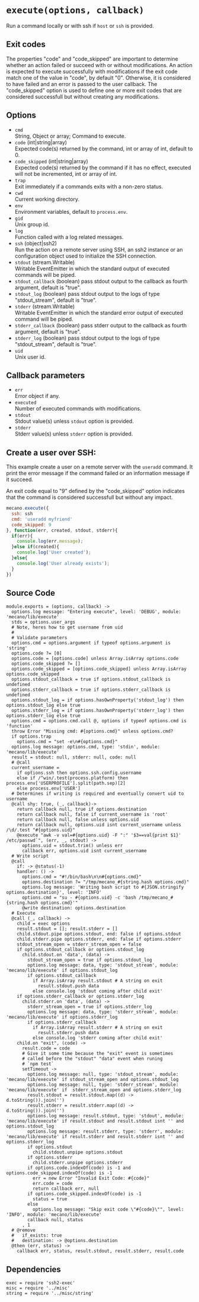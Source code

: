 
# `execute(options, callback)`

Run a command locally or with ssh if `host` or `ssh` is provided.

## Exit codes

The properties "code" and "code_skipped" are important to determine whether an
action failed or succeed with or without modifications. An action is expected to
execute successfully with modifications if the exit code match one of the value
in "code", by default "0". Otherwise, it is considered to have failed and an
error is passed to the user callback. The "code_skipped" option is used to
define one or more exit codes that are considered successfull but without
creating any modifications.

## Options

*   `cmd`   
    String, Object or array; Command to execute.   
*   `code` (int|string|array)   
    Expected code(s) returned by the command, int or array of int, default to 0.   
*   `code_skipped` (int|string|array)   
    Expected code(s) returned by the command if it has no effect, executed will
    not be incremented, int or array of int.   
*   `trap`   
    Exit immediately  if a commands exits with a non-zero status.   
*   `cwd`   
    Current working directory.   
*   `env`   
    Environment variables, default to `process.env`.   
*   `gid`   
    Unix group id.   
*   `log`   
    Function called with a log related messages.   
*   `ssh` (object|ssh2)   
    Run the action on a remote server using SSH, an ssh2 instance or an
    configuration object used to initialize the SSH connection.   
*   `stdout` (stream.Writable)   
    Writable EventEmitter in which the standard output of executed commands will
    be piped.   
*   `stdout_callback` (boolean)
    pass stdout output to the callback as fourth argument, default is "true".   
*   `stdout_log` (boolean)
    pass stdout output to the logs of type "stdout_stream", default is "true".   
*   `stderr` (stream.Writable)   
    Writable EventEmitter in which the standard error output of executed command
    will be piped.   
*   `stderr_callback` (boolean)
    pass stderr output to the callback as fourth argument, default is "true".   
*   `stderr_log` (boolean)
    pass stdout output to the logs of type "stdout_stream", default is "true".   
*   `uid`   
    Unix user id.   

## Callback parameters

*   `err`   
    Error object if any.   
*   `executed`   
    Number of executed commands with modifications.   
*   `stdout`   
    Stdout value(s) unless `stdout` option is provided.   
*   `stderr`   
    Stderr value(s) unless `stderr` option is provided.   

## Create a user over SSH:

This example create a user on a remote server with the `useradd` command. It
print the error message if the command failed or an information message if it
succeed.

An exit code equal to "9" defined by the "code_skipped" option indicates that
the command is considered successfull but without any impact.

```javascript
mecano.execute({
  ssh: ssh
  cmd: 'useradd myfriend'
  code_skipped: 9
}, function(err, created, stdout, stderr){
  if(err){
    console.log(err.message);
  }else if(created){
    console.log('User created');
  }else{
    console.log('User already exists');
  }
})
```

## Source Code

    module.exports = (options, callback) ->
      options.log message: "Entering execute", level: 'DEBUG', module: 'mecano/lib/execute'
      stds = options.user_args
      # Note, heres how to get username from uid
      # 
      # Validate parameters
      options.cmd = options.argument if typeof options.argument is 'string'
      options.code ?= [0]
      options.code = [options.code] unless Array.isArray options.code
      options.code_skipped ?= []
      options.code_skipped = [options.code_skipped] unless Array.isArray options.code_skipped
      options.stdout_callback = true if options.stdout_callback is undefined
      options.stderr_callback = true if options.stderr_callback is undefined
      options.stdout_log = if options.hasOwnProperty('stdout_log') then options.stdout_log else true
      options.stderr_log = if options.hasOwnProperty('stderr_log') then options.stderr_log else true
      options.cmd = options.cmd.call @, options if typeof options.cmd is 'function'
      throw Error "Missing cmd: #{options.cmd}" unless options.cmd?
      if options.trap
        options.cmd = "set -e\n#{options.cmd}"
      options.log message: options.cmd, type: 'stdin', module: 'mecano/lib/execute'
      result = stdout: null, stderr: null, code: null
      # @call 
      current_username = 
        if options.ssh then options.ssh.config.username
        else if /^win/.test(process.platform) then process.env['USERPROFILE'].split(path.sep)[2]
        else process.env['USER']
      # Determines if writing is required and eventually convert uid to username
      @call shy: true, (_, callback)->
        return callback null, true if options.destination
        return callback null, false if current_username is 'root'
        return callback null, false unless options.uid
        return callback null, options.uid isnt current_username unless /\d/.test "#{options.uid}"
        @execute "awk -v val=#{options.uid} -F ":" '$3==val{print $1}' /etc/passwd`", (err, _, stdout) ->
          options.uid = stdout.trim() unless err
          callback err, options.uid isnt current_username
      # Write script
      @call
        if: -> @status(-1)
        handler: () ->
          options.cmd = "#!/bin/bash\n\n#{options.cmd}"
          options.destination ?= "/tmp/mecano_#{string.hash options.cmd}"
          options.log message: 'Writing bash script to #{JSON.stringify options.destination}', level: 'INFO'
          options.cmd = "su - #{options.uid} -c 'bash /tmp/mecano_#{string.hash options.cmd}'"
          @write destination: options.destination
      # Execute
      @call (_, callback) ->
        child = exec options
        result.stdout = []; result.stderr = []
        child.stdout.pipe options.stdout, end: false if options.stdout
        child.stderr.pipe options.stderr, end: false if options.stderr
        stdout_stream_open = stderr_stream_open = false
        if options.stdout_callback or options.stdout_log
          child.stdout.on 'data', (data) ->
            stdout_stream_open = true if options.stdout_log
            options.log message: data, type: 'stdout_stream', module: 'mecano/lib/execute' if options.stdout_log
            if options.stdout_callback
              if Array.isArray result.stdout # A string on exit
                result.stdout.push data
              else console.log 'stdout coming after child exit'
        if options.stderr_callback or options.stderr_log
          child.stderr.on 'data', (data) ->
            stderr_stream_open = true if options.stderr_log
            options.log message: data, type: 'stderr_stream', module: 'mecano/lib/execute' if options.stderr_log
            if options.stderr_callback
              if Array.isArray result.stderr # A string on exit
                result.stderr.push data
              else console.log 'stderr coming after child exit'
        child.on "exit", (code) ->
          result.code = code
          # Give it some time because the "exit" event is sometimes
          # called before the "stdout" "data" event when runing
          # `npm test`
          setTimeout ->
            options.log message: null, type: 'stdout_stream', module: 'mecano/lib/execute' if stdout_stream_open and options.stdout_log
            options.log message: null, type: 'stderr_stream', module: 'mecano/lib/execute' if  stderr_stream_open and options.stderr_log
            result.stdout = result.stdout.map((d) -> d.toString()).join('')
            result.stderr = result.stderr.map((d) -> d.toString()).join('')
            options.log message: result.stdout, type: 'stdout', module: 'mecano/lib/execute' if result.stdout and result.stdout isnt '' and options.stdout_log
            options.log message: result.stderr, type: 'stderr', module: 'mecano/lib/execute' if result.stderr and result.stderr isnt '' and options.stderr_log
            if options.stdout
              child.stdout.unpipe options.stdout
            if options.stderr
              child.stderr.unpipe options.stderr
            if options.code.indexOf(code) is -1 and options.code_skipped.indexOf(code) is -1
              err = new Error "Invalid Exit Code: #{code}"
              err.code = code
              return callback err, null
            if options.code_skipped.indexOf(code) is -1
              status = true
            else
              options.log message: "Skip exit code \"#{code}\"", level: 'INFO', module: 'mecano/lib/execute'
            callback null, status
          , 1
      # @remove
      #   if_exists: true
      #   destination: -> @options.destination
      @then (err, status) ->
        callback err, status, result.stdout, result.stderr, result.code

## Dependencies

    exec = require 'ssh2-exec'
    misc = require '../misc'
    string = require '../misc/string'
